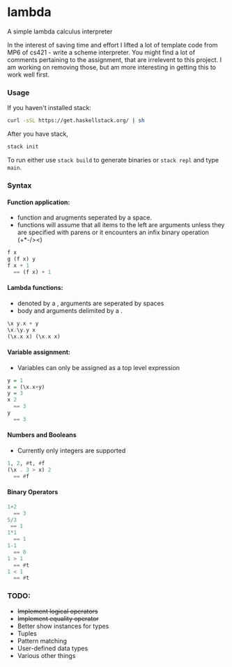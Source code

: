 # lambda
A simple lambda calculus interpreter

In the interest of saving time and effort I lifted a lot of template code from MP6 of cs421 - write a scheme interpreter. You might find a lot of comments pertaining to the assignment, that are irrelevent to this project. I am working on removing those, but am more interesting in getting this to work well first.

### Usage

If you haven't installed stack:
```bash
curl -sSL https://get.haskellstack.org/ | sh
```
After you have stack,
```bash
stack init
```

To run either use `stack build` to generate binaries or `stack repl` and type `main`.

### Syntax
#### Function application:
* function and arugments seperated by a space.
* functions will assume that all items to the left are arguments unless they are specified with parens or it encounters an infix binary operation (+*-/><) 
```haskell
f x
g (f x) y
f x + 1 
  == (f x) + 1
```
#### Lambda functions:
* denoted by a \, arguments are seperated by spaces
* body and arguments delimited by a .
```haskell
\x y.x + y
\x.\y.y x
(\x.x x) (\x.x x)
```
#### Variable assignment:

* Variables can only be assigned as a top level expression

```haskell
y = 1
x = (\x.x+y)
y = 3
x 2 
  == 3
y 
  == 3
```

#### Numbers and Booleans

* Currently only integers are supported

```haskell
1, 2, #t, #f
(\x . 3 > x) 2
  == #f
```

#### Binary Operators

```haskell
1+2
  == 3
5/3
 == 1
1*1
  == 1
1-1
  == 0
1 > 1
  == #t
1 < 1
  == #t
```

### TODO:

* ~~Implement logical operators~~
* ~~Implement equality operator~~
* Better show instances for types
* Tuples
* Pattern matching
* User-defined data types
* Various other things
